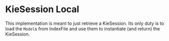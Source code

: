 KieSession Local
================

This implementation is meant to just retrieve a KieSession.
Its only duty is to load the `Model`s from IndexFile and use them to instantiate (and return) the KieSession.

